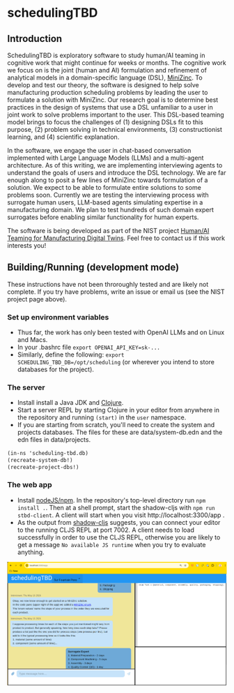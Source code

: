 # schedulingTBD

## Introduction

SchedulingTBD is exploratory software to study human/AI teaming in cognitive work that might continue for weeks or months.
The cognitive work we focus on is the joint (human and AI) formulation and refinement of analytical models in a domain-specific language (DSL), [MiniZinc](https://www.minizinc.org/).
To develop and test our theory, the software is designed to help solve manufacturing production scheduling problems by leading the user to formulate a solution with MiniZinc.
Our research goal is to determine best practices in the design of systems that use a DSL unfamiliar to a user in joint work to solve problems important to the user.
This DSL-based teaming model brings to focus the challenges of
(1) designing DSLs fit to this purpose,
(2) problem solving in technical environments,
(3) constructionist learning, and
(4) scientific explanation.

In the software, we engage the user in chat-based conversation implemented with Large Language Models (LLMs) and a multi-agent architecture.
As of this writing, we are implementing interviewing agents to understand the goals of users and introduce the DSL technology.
We are far enough along to posit a few lines of MiniZinc towards formulation of a solution. We expect to be able to formulate entire solutions to some problems soon.
Currently we are testing the interviewing process with surrogate human users, LLM-based agents simulating expertise in a manufacturing domain.
We plan to test hundreds of such domain expert surrogates before enabling similar functionality for human experts.

The software is being developed as part of the NIST project [Human/AI Teaming for Manufacturing Digital Twins](https://www.nist.gov/programs-projects/humanmachine-teaming-manufacturing-digital-twins).
Feel free to contact us if this work interests you!

## Building/Running (development mode)
   These instructions have not been throroughly tested and are likely not complete. If you try have problems, write an issue or email us (see the NIST project page above).

### Set up environment variables
  * Thus far, the work has only been tested with OpenAI LLMs and on Linux and Macs.
  * In your .bashrc file `export OPENAI_API_KEY=sk-...`
  * Similarly, define the following: `export SCHEDULING_TBD_DB=/opt/scheduling` (or wherever you intend to store databases for the project).

### The server
  * Install install a Java JDK and [Clojure](https://clojure.org/).
  * Start a server REPL by starting Clojure in your editor from anywhere in the repository and running `(start)` in the `user` namespace.
  * If you are starting from scratch, you'll need to create the system and projects databases. The files for these are data/system-db.edn and the edn files in data/projects.

 ```
(in-ns 'scheduling-tbd.db)
(recreate-system-db!)
(recreate-project-dbs!)
 ```

### The web app
  * Install [nodeJS/npm](https://nodejs.org/en/).
	In the repository's top-level directory run `npm install .`. Then at a shell prompt, start the shadow-cljs with `npm run stbd-client`.
	A client will start when you visit http://localhost:3300/app .
  *	As the output from [shadow-cljs](https://github.com/thheller/shadow-cljs) suggests, you can connect your editor to the running CLJS REPL at port 7002.
	A client needs to load successfully in order to use the CLJS REPL, otherwise you are likely to get a message `No available JS runtime` when you try to evaluate anything.

![alt text](https://github.com/pdenno/schedulingTBD/blob/main/doc/stbd-screenshot-2024-05-20.png?raw=true)
